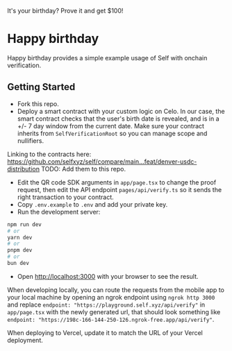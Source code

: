 It's your birthday? Prove it and get $100!

# Happy birthday

Happy birthday provides a simple example usage of Self with onchain verification.

## Getting Started

- Fork this repo.
- Deploy a smart contract with your custom logic on Celo. In our case, the smart contract checks that the user's birth date is revealed, and is in a +/- 7 day window from the current date. Make sure your contract inherits from `SelfVerificationRoot` so you can manage scope and nullifiers.

Linking to the contracts here: https://github.com/selfxyz/self/compare/main...feat/denver-usdc-distribution
TODO: Add them to this repo.

- Edit the QR code SDK arguments in `app/page.tsx` to change the proof request, then edit the API endpoint `pages/api/verify.ts` so it sends the right transaction to your contract.
- Copy `.env.example` to `.env` and add your private key.
- Run the development server:
```bash
npm run dev
# or
yarn dev
# or
pnpm dev
# or
bun dev
```
- Open [http://localhost:3000](http://localhost:3000) with your browser to see the result.

When developing locally, you can route the requests from the mobile app to your local machine by opening an ngrok endpoint using `ngrok http 3000` and replace `endpoint: "https://playground.self.xyz/api/verify"` in `app/page.tsx` with the newly generated url, that should look something like `endpoint: "https://198c-166-144-250-126.ngrok-free.app/api/verify"`.

When deploying to Vercel, update it to match the URL of your Vercel deployment.
